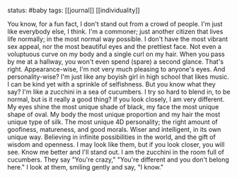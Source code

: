 status: #baby 
tags: [[journal]] [[individuality]] 

You know, for a fun fact, I don't stand out from a crowd of people. I'm just like everybody else, I think. I'm a commoner; just another citizen that lives life normally; in the most normal way possible. I don't have the most vibrant sex appeal, nor the most beautiful eyes and the prettiest face. Not even a voluptuous curve on my body and a single curl on my hair. When you pass by me at a hallway, you won't even spend (spare) a second glance. That's right. Appearance-wise, I'm not very much pleasing to anyone's eyes. And personality-wise? I'm just like any boyish girl in high school that likes music. I can be kind yet with a sprinkle of selfishness. But you know what they say? I'm like a zucchini in a sea of cucumbers. I try so hard to blend in, to be normal, but is it really a good thing? If you look closely, I am very different. My eyes shine the most unique shade of black, my face the most unique shape of oval. My body the most unique proportion and my hair the most unique type of silk. The most unique 4D personality; the right amount of goofiness, matureness, and good morals. Wiser and intelligent, in its own unique way. Believing in infinite possibilities in the world, and the gift of wisdom and openness. I may look like them, but if you look closer, you will see. Know me better and I'll stand out. I am the zucchini in the room full of cucumbers. They say "You're crazy," "You're different and you don't belong here." I look at them, smiling gently and say, "I know."